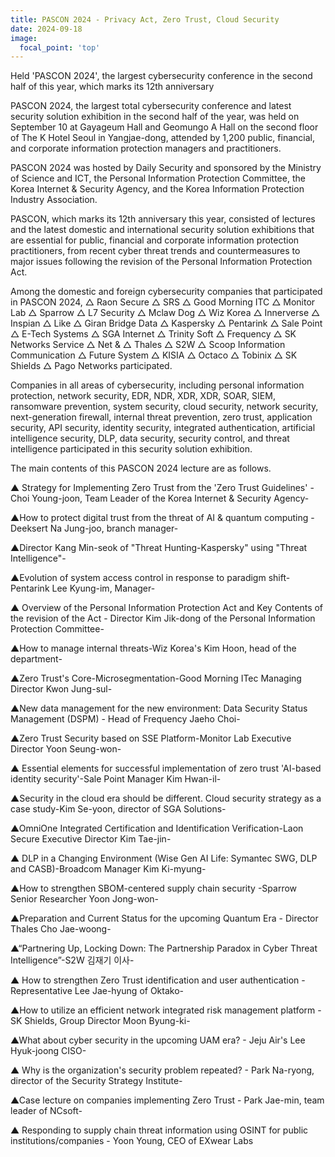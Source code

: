 ```yaml
---
title: PASCON 2024 - Privacy Act, Zero Trust, Cloud Security
date: 2024-09-18
image:
  focal_point: 'top'
---
```


Held 'PASCON 2024', the largest cybersecurity conference in the second half of this year, which marks its 12th anniversary

<!--more-->

PASCON 2024, the largest total cybersecurity conference and latest security solution exhibition in the second half of the year, was held on September 10 at Gayageum Hall and Geomungo A Hall on the second floor of The K Hotel Seoul in Yangjae-dong, attended by 1,200 public, financial, and corporate information protection managers and practitioners.

PASCON 2024 was hosted by Daily Security and sponsored by the Ministry of Science and ICT, the Personal Information Protection Committee, the Korea Internet & Security Agency, and the Korea Information Protection Industry Association.

PASCON, which marks its 12th anniversary this year, consisted of lectures and the latest domestic and international security solution exhibitions that are essential for public, financial and corporate information protection practitioners, from recent cyber threat trends and countermeasures to major issues following the revision of the Personal Information Protection Act.

Among the domestic and foreign cybersecurity companies that participated in PASCON 2024, △ Raon Secure △ SRS △ Good Morning ITC △ Monitor Lab △ Sparrow △ L7 Security △ Mclaw Dog △ Wiz Korea △ Innerverse △ Inspian △ Like △ Giran Bridge Data △ Kaspersky △ Pentarink △ Sale Point △ E-Tech Systems △ SGA Internet △ Trinity Soft △ Frequency △ SK Networks Service △ Net & △ Thales △ S2W △ Scoop Information Communication △ Future System △ KISIA △ Octaco △ Tobinix △ SK Shields △ Pago Networks participated.

Companies in all areas of cybersecurity, including personal information protection, network security, EDR, NDR, XDR, XDR, SOAR, SIEM, ransomware prevention, system security, cloud security, network security, next-generation firewall, internal threat prevention, zero trust, application security, API security, identity security, integrated authentication, artificial intelligence security, DLP, data security, security control, and threat intelligence participated in this security solution exhibition.

The main contents of this PASCON 2024 lecture are as follows.

▲ Strategy for Implementing Zero Trust from the 'Zero Trust Guidelines' - Choi Young-joon, Team Leader of the Korea Internet & Security Agency-

▲How to protect digital trust from the threat of AI & quantum computing -Deeksert Na Jung-joo, branch manager-

▲Director Kang Min-seok of "Threat Hunting-Kaspersky" using "Threat Intelligence"-

▲Evolution of system access control in response to paradigm shift-Pentarink Lee Kyung-im, Manager-

▲ Overview of the Personal Information Protection Act and Key Contents of the revision of the Act - Director Kim Jik-dong of the Personal Information Protection Committee-

▲How to manage internal threats-Wiz Korea's Kim Hoon, head of the department-

▲Zero Trust's Core-Microsegmentation-Good Morning ITec Managing Director Kwon Jung-sul-

▲New data management for the new environment: Data Security Status Management (DSPM) - Head of Frequency Jaeho Choi-

▲Zero Trust Security based on SSE Platform-Monitor Lab Executive Director Yoon Seung-won-

▲ Essential elements for successful implementation of zero trust 'AI-based identity security'-Sale Point Manager Kim Hwan-il-

▲Security in the cloud era should be different. Cloud security strategy as a case study-Kim Se-yoon, director of SGA Solutions-

▲OmniOne Integrated Certification and Identification Verification-Laon Secure Executive Director Kim Tae-jin-

▲ DLP in a Changing Environment (Wise Gen AI Life: Symantec SWG, DLP and CASB)-Broadcom Manager Kim Ki-myung-

▲How to strengthen SBOM-centered supply chain security -Sparrow Senior Researcher Yoon Jong-won-

▲Preparation and Current Status for the upcoming Quantum Era - Director Thales Cho Jae-woong-

▲“Partnering Up, Locking Down: The Partnership Paradox in Cyber Threat Intelligence”-S2W 김재기 이사-

▲ How to strengthen Zero Trust identification and user authentication - Representative Lee Jae-hyung of Oktako-

▲How to utilize an efficient network integrated risk management platform - SK Shields, Group Director Moon Byung-ki-

▲What about cyber security in the upcoming UAM era? - Jeju Air's Lee Hyuk-joong CISO-

▲ Why is the organization's security problem repeated? - Park Na-ryong, director of the Security Strategy Institute-

▲Case lecture on companies implementing Zero Trust - Park Jae-min, team leader of NCsoft-

▲ Responding to supply chain threat information using OSINT for public institutions/companies - Yoon Young, CEO of EXwear Labs